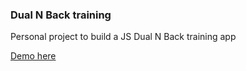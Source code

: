 ### Dual N Back training

Personal project to build a JS Dual N Back training app

[Demo here](https://danfarrow.github.io/dual-n-back-training_dist/)
